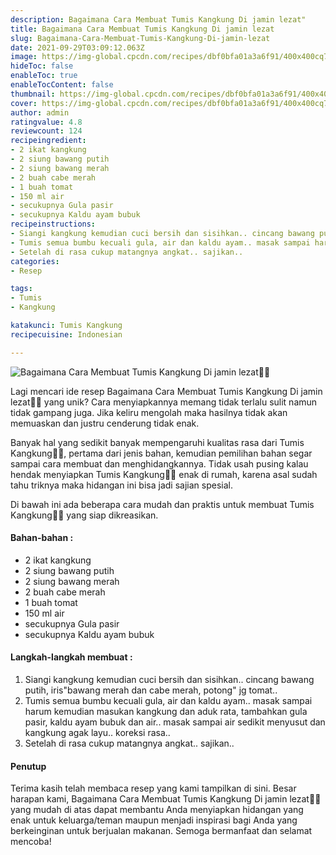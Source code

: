 ```yaml
---
description: Bagaimana Cara Membuat Tumis Kangkung Di jamin lezat"
title: Bagaimana Cara Membuat Tumis Kangkung Di jamin lezat
slug: Bagaimana-Cara-Membuat-Tumis-Kangkung-Di-jamin-lezat
date: 2021-09-29T03:09:12.063Z
image: https://img-global.cpcdn.com/recipes/dbf0bfa01a3a6f91/400x400cq70/photo.jpg
hideToc: false
enableToc: true
enableTocContent: false
thumbnail: https://img-global.cpcdn.com/recipes/dbf0bfa01a3a6f91/400x400cq70/photo.jpg
cover: https://img-global.cpcdn.com/recipes/dbf0bfa01a3a6f91/400x400cq70/photo.jpg
author: admin
ratingvalue: 4.8
reviewcount: 124
recipeingredient:
- 2 ikat kangkung
- 2 siung bawang putih
- 2 siung bawang merah
- 2 buah cabe merah
- 1 buah tomat
- 150 ml air
- secukupnya Gula pasir
- secukupnya Kaldu ayam bubuk
recipeinstructions:
- Siangi kangkung kemudian cuci bersih dan sisihkan.. cincang bawang putih, iris"bawang merah dan cabe merah, potong" jg tomat..
- Tumis semua bumbu kecuali gula, air dan kaldu ayam.. masak sampai harum kemudian masukan kangkung dan aduk rata, tambahkan gula pasir, kaldu ayam bubuk dan air.. masak sampai air sedikit menyusut dan kangkung agak layu.. koreksi rasa..
- Setelah di rasa cukup matangnya angkat.. sajikan..
categories:
- Resep

tags:
- Tumis
- Kangkung

katakunci: Tumis Kangkung
recipecuisine: Indonesian

---
```


![Bagaimana Cara Membuat Tumis Kangkung Di jamin lezat👩‍🍳](https://img-global.cpcdn.com/recipes/dbf0bfa01a3a6f91/400x400cq70/photo.jpg)

Lagi mencari ide resep Bagaimana Cara Membuat Tumis Kangkung Di jamin lezat👩‍🍳 yang unik? Cara menyiapkannya memang tidak terlalu sulit namun tidak gampang juga. Jika keliru mengolah maka hasilnya tidak akan memuaskan dan justru cenderung tidak enak.

Banyak hal yang sedikit banyak mempengaruhi kualitas rasa dari Tumis Kangkung👩‍🍳, pertama dari jenis bahan, kemudian pemilihan bahan segar sampai cara membuat dan menghidangkannya. Tidak usah pusing kalau hendak menyiapkan Tumis Kangkung👩‍🍳 enak di rumah, karena asal sudah tahu triknya maka hidangan ini bisa jadi sajian spesial.

Di bawah ini ada beberapa cara mudah dan praktis untuk membuat Tumis Kangkung👩‍🍳 yang siap dikreasikan.

<!--inarticleads1-->

#### Bahan-bahan :

- 2 ikat kangkung
- 2 siung bawang putih
- 2 siung bawang merah
- 2 buah cabe merah
- 1 buah tomat
- 150 ml air
- secukupnya Gula pasir
- secukupnya Kaldu ayam bubuk

<!--inarticleads2-->

#### Langkah-langkah membuat :

1. Siangi kangkung kemudian cuci bersih dan sisihkan.. cincang bawang putih, iris"bawang merah dan cabe merah, potong" jg tomat..
1. Tumis semua bumbu kecuali gula, air dan kaldu ayam.. masak sampai harum kemudian masukan kangkung dan aduk rata, tambahkan gula pasir, kaldu ayam bubuk dan air.. masak sampai air sedikit menyusut dan kangkung agak layu.. koreksi rasa..
1. Setelah di rasa cukup matangnya angkat.. sajikan..

#### Penutup

Terima kasih telah membaca resep yang kami tampilkan di sini. Besar harapan kami, Bagaimana Cara Membuat Tumis Kangkung Di jamin lezat👩‍🍳 yang mudah di atas dapat membantu Anda menyiapkan hidangan yang enak untuk keluarga/teman maupun menjadi inspirasi bagi Anda yang berkeinginan untuk berjualan makanan. Semoga bermanfaat dan selamat mencoba!